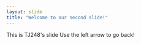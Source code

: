 ```yaml
---
layout: slide
title: "Welcome to our second slide!"
---
```

This is TJ248's slide
Use the left arrow to go back!
